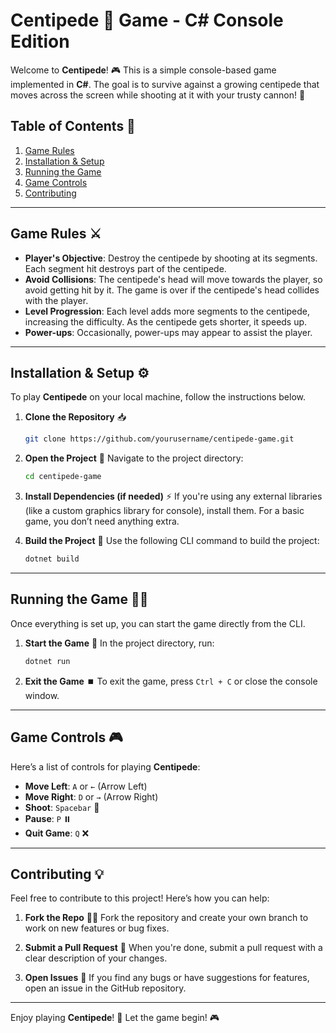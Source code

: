 ﻿# Centipede 🐍 Game - C# Console Edition

Welcome to **Centipede**! 🎮 This is a simple console-based game implemented in **C#**. The goal is to survive against a growing centipede that moves across the screen while shooting at it with your trusty cannon! 🚀

## Table of Contents 📑

1. [Game Rules](#game-rules)
2. [Installation & Setup](#installation-setup)
3. [Running the Game](#running-the-game)
4. [Game Controls](#game-controls)
5. [Contributing](#contributing)

---

## Game Rules ⚔️

- **Player's Objective**: Destroy the centipede by shooting at its segments. Each segment hit destroys part of the centipede.
- **Avoid Collisions**: The centipede's head will move towards the player, so avoid getting hit by it. The game is over if the centipede's head collides with the player.
- **Level Progression**: Each level adds more segments to the centipede, increasing the difficulty. As the centipede gets shorter, it speeds up.
- **Power-ups**: Occasionally, power-ups may appear to assist the player.

---

## Installation & Setup ⚙️

To play **Centipede** on your local machine, follow the instructions below.

1. **Clone the Repository** 📥
   ```bash
   git clone https://github.com/yourusername/centipede-game.git
   ```

2. **Open the Project** 🔑
   Navigate to the project directory:
   ```bash
   cd centipede-game
   ```

3. **Install Dependencies (if needed)** ⚡
   If you're using any external libraries (like a custom graphics library for console), install them. For a basic game, you don’t need anything extra.

4. **Build the Project** 🔨
   Use the following CLI command to build the project:
   ```bash
   dotnet build
   ```

---

## Running the Game 🏃‍♂️

Once everything is set up, you can start the game directly from the CLI.

1. **Start the Game** 🚀
   In the project directory, run:
   ```bash
   dotnet run
   ```

2. **Exit the Game** ⏹️
   To exit the game, press `Ctrl + C` or close the console window.

---

## Game Controls 🎮

Here’s a list of controls for playing **Centipede**:

- **Move Left**: `A` or `←` (Arrow Left)
- **Move Right**: `D` or `→` (Arrow Right)
- **Shoot**: `Spacebar` 🔫
- **Pause**: `P` ⏸️
- **Quit Game**: `Q` ❌

---

## Contributing 💡

Feel free to contribute to this project! Here’s how you can help:

1. **Fork the Repo** 🧑‍💻
   Fork the repository and create your own branch to work on new features or bug fixes.

2. **Submit a Pull Request** 🚨
   When you're done, submit a pull request with a clear description of your changes.

3. **Open Issues** 📂
   If you find any bugs or have suggestions for features, open an issue in the GitHub repository.

---

Enjoy playing **Centipede**! 🌟 Let the game begin! 🎮